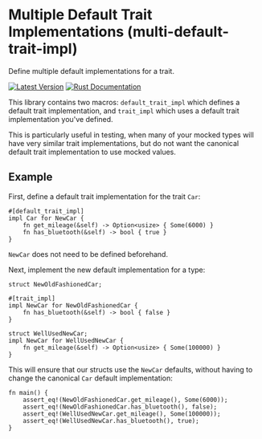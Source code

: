 # Multiple Default Trait Implementations (multi-default-trait-impl)

Define multiple default implementations for a trait.

[![Latest Version](https://img.shields.io/crates/v/multi-default-trait-impl.svg)](https://crates.io/crates/https-everywhere-lib-core)
[![Rust Documentation](https://img.shields.io/badge/api-rustdoc-blue.svg)](https://docs.rs/multi-default-trait-impl)

This library contains two macros: `default_trait_impl` which defines a default trait
implementation, and `trait_impl` which uses a default trait implementation you've defined.

This is particularly useful in testing, when many of your mocked types will have very similar
trait implementations, but do not want the canonical default trait implementation to use mocked
values.

## Example

First, define a default trait implementation for the trait `Car`:

```
#[default_trait_impl]
impl Car for NewCar {
    fn get_mileage(&self) -> Option<usize> { Some(6000) }
    fn has_bluetooth(&self) -> bool { true }
}
```

`NewCar` does not need to be defined beforehand.

Next, implement the new default implementation for a type:

```
struct NewOldFashionedCar;

#[trait_impl]
impl NewCar for NewOldFashionedCar {
    fn has_bluetooth(&self) -> bool { false }
}

struct WellUsedNewCar;
impl NewCar for WellUsedNewCar {
    fn get_mileage(&self) -> Option<usize> { Some(100000) }
}
```

This will ensure that our structs use the `NewCar` defaults, without having to change the
canonical `Car` default implementation:

```
fn main() {
    assert_eq!(NewOldFashionedCar.get_mileage(), Some(6000));
    assert_eq!(NewOldFashionedCar.has_bluetooth(), false);
    assert_eq!(WellUsedNewCar.get_mileage(), Some(100000));
    assert_eq!(WellUsedNewCar.has_bluetooth(), true);
}
```


